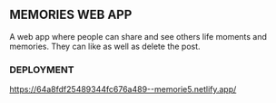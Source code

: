 ## MEMORIES WEB APP
A web app where people can share and see others life moments and memories.
They can like as well as delete the post.

### DEPLOYMENT 
https://64a8fdf25489344fc676a489--memorie5.netlify.app/
